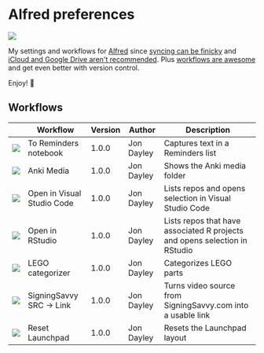 # Alfred preferences

![](https://img.shields.io/github/v/release/cadnza/Alfred.alfredpreferences)

My settings and workflows for [Alfred](https://www.alfredapp.com/) since [syncing can be finicky](https://www.alfredapp.com/help/advanced/sync/#second-mac) and [iCloud and Google Drive aren't recommended](https://www.alfredapp.com/help/advanced/sync/#services). Plus [workflows are awesome](https://www.alfredapp.com/workflows/) and get even better with version control.

Enjoy! 🎩

## Workflows

| | Workflow | Version | Author | Description |
|-|-|-|-|-|
| <img src="./readmeImages/AppIcon.icns"></img> | To Reminders notebook | 1.0.0 | Jon Dayley | Captures text in a Reminders list |
| <img src="./readmeImages/anki.icns"></img> | Anki Media | 1.0.0 | Jon Dayley | Shows the Anki media folder |
| <img src="./readmeImages/Code.icns"></img> | Open in Visual Studio Code | 1.0.0 | Jon Dayley | Lists repos and opens selection in Visual Studio Code |
| <img src="./readmeImages/RProject.icns"></img> | Open in RStudio | 1.0.0 | Jon Dayley | Lists repos that have associated R projects and opens selection in RStudio |
| <img src="./readmeImages/icon.png"></img> | LEGO categorizer | 1.0.0 | Jon Dayley | Categorizes LEGO parts |
| <img src="./readmeImages/icon.png"></img> | SigningSavvy SRC → Link | 1.0.0 | Jon Dayley | Turns video source from SigningSavvy.com into a usable link |
| <img src="./readmeImages/AppIcon.icns"></img> | Reset Launchpad | 1.0.0 | Jon Dayley | Resets the Launchpad layout |
